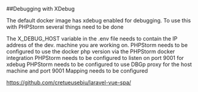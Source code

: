 ##Debugging with XDebug

The default docker image has xdebug enabled for debugging. To use this with PHPStorm several things need to be done

The X_DEBUG_HOST variable in the .env file needs to contain the IP address of the dev. machine you are working on.
PHPStorm needs to be configured to use the docker php version via the PHPStorm docker integration
PHPStorm needs to be configured to listen on port 9001 for xdebug
PHPStorm needs to be configured to use DBGp proxy for the host machine and port 9001
Mapping needs to be configured



https://github.com/cretueusebiu/laravel-vue-spa/
